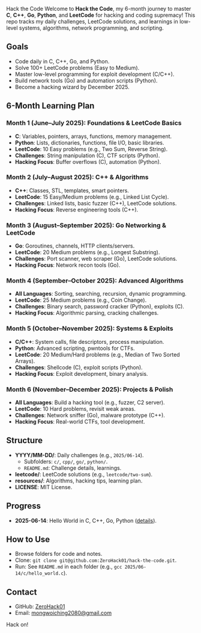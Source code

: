 Hack the Code
 Welcome to **Hack the Code**, my 6-month journey to master **C**, **C++**, **Go**, **Python**, and **LeetCode** for hacking and coding supremacy! This repo tracks my daily challenges, LeetCode solutions, and learnings in low-level systems, algorithms, network programming, and scripting.

 ## Goals
 - Code daily in C, C++, Go, and Python.
 - Solve 100+ LeetCode problems (Easy to Medium).
 - Master low-level programming for exploit development (C/C++).
 - Build network tools (Go) and automation scripts (Python).
 - Become a hacking wizard by December 2025.

 ## 6-Month Learning Plan
 ### Month 1 (June–July 2025): Foundations & LeetCode Basics
 - **C**: Variables, pointers, arrays, functions, memory management.
 - **Python**: Lists, dictionaries, functions, file I/O, basic libraries.
 - **LeetCode**: 10 Easy problems (e.g., Two Sum, Reverse String).
 - **Challenges**: String manipulation (C), CTF scripts (Python).
 - **Hacking Focus**: Buffer overflows (C), automation (Python).

 ### Month 2 (July–August 2025): C++ & Algorithms
 - **C++**: Classes, STL, templates, smart pointers.
 - **LeetCode**: 15 Easy/Medium problems (e.g., Linked List Cycle).
 - **Challenges**: Linked lists, basic fuzzer (C++), LeetCode solutions.
 - **Hacking Focus**: Reverse engineering tools (C++).

 ### Month 3 (August–September 2025): Go Networking & LeetCode
 - **Go**: Goroutines, channels, HTTP clients/servers.
 - **LeetCode**: 20 Medium problems (e.g., Longest Substring).
 - **Challenges**: Port scanner, web scraper (Go), LeetCode solutions.
 - **Hacking Focus**: Network recon tools (Go).

 ### Month 4 (September–October 2025): Advanced Algorithms
 - **All Languages**: Sorting, searching, recursion, dynamic programming.
 - **LeetCode**: 25 Medium problems (e.g., Coin Change).
 - **Challenges**: Binary search, password cracker (Python), exploits (C).
 - **Hacking Focus**: Algorithmic parsing, cracking challenges.

 ### Month 5 (October–November 2025): Systems & Exploits
 - **C/C++**: System calls, file descriptors, process manipulation.
 - **Python**: Advanced scripting, pwntools for CTFs.
 - **LeetCode**: 20 Medium/Hard problems (e.g., Median of Two Sorted Arrays).
 - **Challenges**: Shellcode (C), exploit scripts (Python).
 - **Hacking Focus**: Exploit development, binary analysis.

 ### Month 6 (November–December 2025): Projects & Polish
 - **All Languages**: Build a hacking tool (e.g., fuzzer, C2 server).
 - **LeetCode**: 10 Hard problems, revisit weak areas.
 - **Challenges**: Network sniffer (Go), malware prototype (C++).
 - **Hacking Focus**: Real-world CTFs, tool development.

 ## Structure
 - **YYYY/MM-DD/**: Daily challenges (e.g., `2025/06-14`).
   - Subfolders: `c/`, `cpp/`, `go/`, `python/`.
   - `README.md`: Challenge details, learnings.
 - **leetcode/**: LeetCode solutions (e.g., `leetcode/two-sum`).
 - **resources/**: Algorithms, hacking tips, learning plan.
 - **LICENSE**: MIT License.

 ## Progress
 - **2025-06-14**: Hello World in C, C++, Go, Python ([details](2025/06-14/README.md)).

 ## How to Use
 - Browse folders for code and notes.
 - Clone: `git clone git@github.com:ZeroHack01/hack-the-code.git`.
 - Run: See `README.md` in each folder (e.g., `gcc 2025/06-14/c/hello_world.c`).

 ## Contact
 - GitHub: [ZeroHack01](https://github.com/ZeroHack01)
 - Email: mongwoiching2080@gmail.com

 Hack on!

